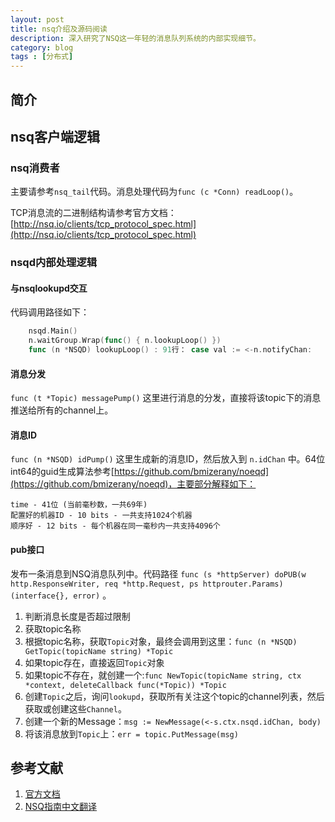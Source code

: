 ```yaml
---
layout: post
title: nsq介绍及源码阅读
description: 深入研究了NSQ这一年轻的消息队列系统的内部实现细节。
category: blog
tags : [分布式]
---
```


## 简介

## nsq客户端逻辑

### nsq消费者

主要请参考`nsq_tail`代码。消息处理代码为`func (c *Conn) readLoop()`。

TCP消息流的二进制结构请参考官方文档：[http://nsq.io/clients/tcp_protocol_spec.html](http://nsq.io/clients/tcp_protocol_spec.html)

### nsqd内部处理逻辑

#### 与nsqlookupd交互

代码调用路径如下：

```go
	nsqd.Main()
	n.waitGroup.Wrap(func() { n.lookupLoop() })
	func (n *NSQD) lookupLoop() : 91行： case val := <-n.notifyChan:
```

#### 消息分发

`func (t *Topic) messagePump()` 这里进行消息的分发，直接将该topic下的消息推送给所有的channel上。

#### 消息ID

`func (n *NSQD) idPump()` 这里生成新的消息ID，然后放入到 `n.idChan` 中。64位int64的guid生成算法参考[https://github.com/bmizerany/noeqd](https://github.com/bmizerany/noeqd)，主要部分解释如下：

```
time - 41位 (当前毫秒数，一共69年)
配置好的机器ID - 10 bits - 一共支持1024个机器
顺序好 - 12 bits - 每个机器在同一毫秒内一共支持4096个
```

#### pub接口

发布一条消息到NSQ消息队列中。代码路径 `func (s *httpServer) doPUB(w http.ResponseWriter, req *http.Request, ps httprouter.Params) (interface{}, error)` 。

1. 判断消息长度是否超过限制
2. 获取topic名称
3. 根据topic名称，获取`Topic`对象，最终会调用到这里：`func (n *NSQD) GetTopic(topicName string) *Topic`
4. 如果topic存在，直接返回`Topic`对象
5. 如果topic不存在，就创建一个:`func NewTopic(topicName string, ctx *context, deleteCallback func(*Topic)) *Topic`
6. 创建`Topic`之后，询问`lookupd`，获取所有关注这个topic的channel列表，然后获取或创建这些`Channel`。
7. 创建一个新的Message：`msg := NewMessage(<-s.ctx.nsqd.idChan, body)`
8. 将该消息放到`Topic`上：`err = topic.PutMessage(msg)`

## 参考文献

1. [官方文档](http://nsq.io/overview/design.html)
2. [NSQ指南中文翻译](http://wiki.jikexueyuan.com/project/nsq-guide/)